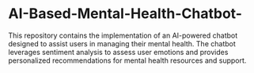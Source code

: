 # AI-Based-Mental-Health-Chatbot-
This repository contains the implementation of an AI-powered chatbot designed to assist users in managing their mental health. The chatbot leverages sentiment analysis to assess user emotions and provides personalized recommendations for mental health resources and support.
